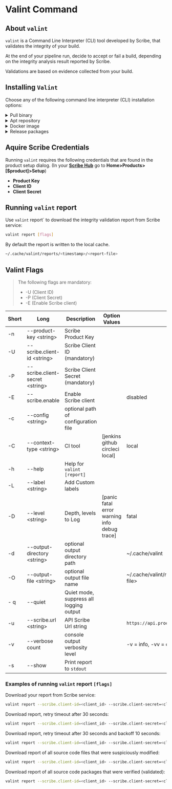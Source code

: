 # Valint Command
## About `valint`
`valint` is a Command Line Interpreter (CLI) tool developed by Scribe, that validates the integrity of your build. 

At the end of your pipeline run, decide to accept or fail a build, depending on the integrity analysis result reported by Scribe.  

Validations are based on evidence collected from your build.

## Installing `Valint`
Choose any of the following command line interpreter (CLI) installation options:

<details>
  <summary> Pull binary </summary>

Get the `valint` tool
```bash
curl http://get.scribesecurity.com/install.sh  | sh -s -- -t valint
```

</details>

<details>
  <summary> Apt repository </summary>

Download agent DEB package from https://scribesecuriy.jfrog.io/artifactory/scribe-debian-local/valint

```bash
wget -qO - https://scribesecuriy.jfrog.io/artifactory/api/security/keypair/scribe-artifactory/public | sudo apt-key add -
sudo sh -c "echo 'deb https://scribesecuriy.jfrog.io/artifactory/scribe-debian-local stable non-free' >> /etc/apt/sources.list"
apt-get install valint -t stable
```

</details>

<details>
  <summary> Docker image </summary>

Pull the `valint` release binary wrapped in its relevant docker image. Tag should be the requested version.

```bash
docker pull scribesecuriy.jfrog.io/scribe-docker-public-local/valint:latest
```

</details>


<details>
  <summary> Release packages </summary>

1. Download a `.deb` or `.rpm` file from the [releases page](https://github.com/scribe-security/valint/releases "release page").
1. Install `.deb` files using `dpkg -i` and `.rpm` files using `rpm -i`.

```bash
dpkg -i <valint_package.deb>
valint --version
```

</details>

## Aquire Scribe Credentials 

Running `valint` requires the following credentials that are found in the product setup dialog. (In your **[Scribe Hub](https://prod.hub.scribesecurity.com/ "Scribe Hub Link")** go to **Home>Products>[$product]>Setup**)

* **Product Key**
* **Client ID**
* **Client Secret**

## Running `valint` report

Use `valint` report` to download the integrity validation report from Scribe service:

```sh
valint report [flags]
```

By default the report is written to the local cache. 
```sh
~/.cache/valint/reports/<timestamp>/<report-file>
```


## Valint Flags 
>The following flags are mandatory:
>* -U (Client ID)
>* -P (Client Secret)
>* -E (Enable Scribe client)

| Short | Long | Description |  Option Values | Default |
| --- | --- | --- | --- | --- |
|  -n | --product-key \<string\> | Scribe Product Key  | | | 
| -U | --scribe.client-id \<string\> | Scribe Client ID (mandatory) | |  |
| -P | --scribe.client-secret \<string\> | Scribe Client Secret (mandatory) | | |
| -E | --scribe.enable | Enable Scribe client  | | disabled  |
| -c | --config \<string\> | optional path of configuration file  | | | 
| -C | --context-type \<string\> |  CI tool |  [jenkins github circleci local] | local
| -h | --help | Help for  `valint [report]` | | | 
| -L | --label \<string\> | Add Custom labels  | | | 
| -D | --level \<string\> | Depth, levels to Log | [panic fatal error warning info debug trace] | fatal | 
| -d | --output-directory \<string\> | optional output directory path | | ~/.cache/valint  | 
| -O | --output-file \<string\> | optional output file name   | | ~/.cache/valint/reports/\<timestamp\>/\<report-file\> |
| - q | --quiet | Quiet mode, suppress all logging output | | |
| -u | --scribe.url \<string\> | API Scribe Url string  | | `https://api.production.scribesecurity.com` |
| -v | --verbose count | console output verbosity level  | | -v = info, -vv = debug |
| -s | --show | Print report to `stdout` | | | 

### Examples of running `valint` report `[flags]` 
Download your report from Scribe service:
  ```sh
valint report --scribe.client-id=<client_id> --scribe.client-secret=<client_secret>			
  ```
Download report, retry timeout after 30 seconds: 
  ```sh
valint report --scribe.client-id=<client_id> --scribe.client-secret=<client_secret> -T 30s		
  ```
Download report, retry timeout after 30 seconds and backoff 10 seconds: 
  ```sh
valint report --scribe.client-id=<client_id> --scribe.client-secret=<client_secret> -T 30s -B 10s		
  ```
Download report of all source code files that were suspiciously modified:
  ```sh
valint report --scribe.client-id=<client_id> --scribe.client-secret=<client_secret> -I ModifiedFiles -S files 
  ```
Download report of all source code packages that were verified (validated):
```sh
valint report --scribe.client-id=<client_id> --scribe.client-secret=<client_secret> -I Verified -S packages 	
```

